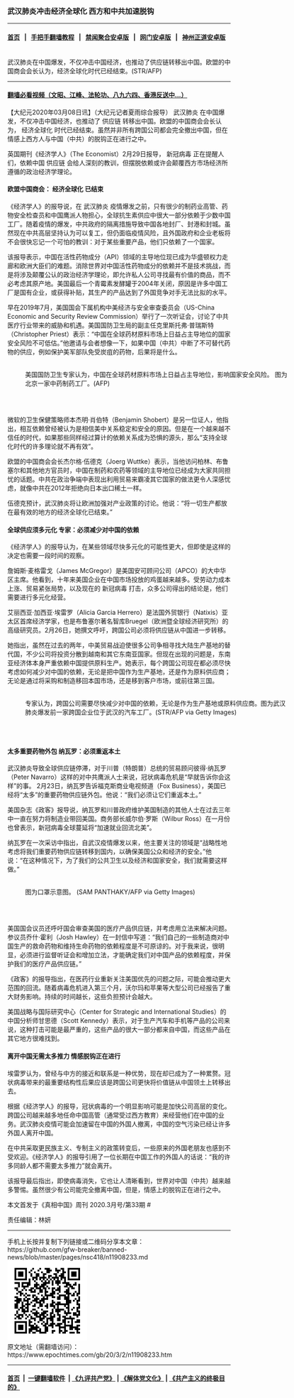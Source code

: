 ### 武汉肺炎冲击经济全球化 西方和中共加速脱钩
------------------------

#### [首页](https://github.com/gfw-breaker/banned-news/blob/master/README.md) &nbsp;&nbsp;|&nbsp;&nbsp; [手把手翻墙教程](https://github.com/gfw-breaker/guides/wiki) &nbsp;&nbsp;|&nbsp;&nbsp; [禁闻聚合安卓版](https://github.com/gfw-breaker/bn-android) &nbsp;&nbsp;|&nbsp;&nbsp; [网门安卓版](https://github.com/oGate2/oGate) &nbsp;&nbsp;|&nbsp;&nbsp; [神州正道安卓版](https://github.com/SzzdOgate/update) 



<div><img alt="" class="aligncenter wp-post-image" src="https://i.epochtimes.com/assets/uploads/2019/05/85f3bed1d460d0894827b8ed39dafb25-600x400.jpg"/>
<div class="red16 caption">
 武汉肺炎在中国爆发，不仅冲击中国经济，也推动了供应链转移出中国。欧盟的中国商会会长认为，经济全球化时代已经结束。(STR/AFP)
</div>
</div><hr/>

#### [翻墙必看视频（文昭、江峰、法轮功、八九六四、香港反送中...）](https://github.com/gfw-breaker/banned-news/blob/master/pages/link3.md)

<div><p>
 【大纪元2020年03月08日讯】（大纪元记者夏雨综合报导）
 <ok href="https://www.epochtimes.com/gb/tag/%E6%AD%A6%E6%B1%89%E8%82%BA%E7%82%8E.html">
  武汉肺炎
 </ok>
 在中国爆发，不仅冲击中国经济，也推动了
 <ok href="https://www.epochtimes.com/gb/tag/%E4%BE%9B%E5%BA%94%E9%93%BE.html">
  供应链
 </ok>
 转移出中国。欧盟的中国商会会长认为，
 <ok href="https://www.epochtimes.com/gb/tag/%E7%BB%8F%E6%B5%8E%E5%85%A8%E7%90%83%E5%8C%96.html">
  经济全球化
 </ok>
 时代已经结束。虽然并非所有跨国公司都会完全撤出中国，但在情感上西方人与中国（中共）的脱钩正在进行之中。
</p>
<p>
 英国期刊《经济学人》（The Economist）2月29日报导，
 <ok href="https://www.epochtimes.com/gb/tag/%E6%96%B0%E5%86%A0%E7%97%85%E6%AF%92.html">
  新冠病毒
 </ok>
 正在提醒人们，依赖中国
 <ok href="https://www.epochtimes.com/gb/tag/%E4%BE%9B%E5%BA%94%E9%93%BE.html">
  供应链
 </ok>
 会给人深刻的教训，但摆脱依赖或许会颠覆西方市场经济所遵循的政治经济学理论。
</p>
<h4>
 欧盟中国商会：
 <ok href="https://www.epochtimes.com/gb/tag/%E7%BB%8F%E6%B5%8E%E5%85%A8%E7%90%83%E5%8C%96.html">
  经济全球化
 </ok>
 已结束
</h4>
<p>
 《经济学人》的报导说，在
 <ok href="https://www.epochtimes.com/gb/tag/%E6%AD%A6%E6%B1%89%E8%82%BA%E7%82%8E.html">
  武汉肺炎
 </ok>
 疫情爆发之前，只有很少的制药业高管、药物安全检查员和中国鹰派人物担心，全球抗生素供应中很大一部分依赖于少数中国工厂。随着疫情的爆发，中共政府的隔离措施导致中国各地封厂、封港和封城。虽然现在中共高层坚持认为可以复工，但仍面临疫情风险，且外国政府和企业老板将不会很快忘记一个可怕的教训：对于某些重要产品，他们只依赖了一个国家。
</p>
<p>
 该报导表示，中国在活性药物成分（API）领域的主导地位现已成为华盛顿权力走廊和欧洲大臣们的难题。消除世界对中国活性药物成分的依赖并不是技术挑战，而是将涉及颠覆公认的政治经济学理论，即允许私人公司寻找最有价值的商品，而不必考虑其原产地。美国最后一个青霉素发酵罐于2004年关闭，原因是许多中国工厂是国有企业，或获得补贴，其生产的产品达到了外国竞争对手无法比拟的水平。
</p>
<p>
 早在2019年7月，美国国会下属机构中美经济与安全审查委员会（US-China Economic and Security Review Commission）举行了一次听证会，讨论了中共医疗行业带来的威胁和机遇。美国国防卫生局的副主任克里斯托弗‧普瑞斯特（Christopher Priest）表示：“中国在全球药材原料市场上日益占主导地位的国家安全风险不可低估。”他邀请与会者想像一下，如果中国（中共）中断了不可替代药物的供应，例如保护美军部队免受炭疽的药物，后果将是什么。
</p>
<figure class="wp-caption aligncenter" id="attachment_11910776" style="width: 600px">
 <ok href="http://i.epochtimes.com/assets/uploads/2020/03/GettyImages-75980772.jpg">
  <img alt="" class="wp-image-11910776 size-large" src="http://i.epochtimes.com/assets/uploads/2020/03/GettyImages-75980772-600x401.jpg"/>
 </ok>
 <br/><figcaption class="wp-caption-text">
  美国国防卫生专家认为，中国在全球药材原料市场上日益占主导地位，影响国家安全风险。 图为北京一家中药制药工厂。(AFP)
 </figcaption><br/>
</figure><br/>
<p>
 微软的卫生保健策略师本杰明·肖伯特（Benjamin Shobert）是另一位证人，他指出，相互依赖曾经被认为是相信美中关系稳定和安全的原因。但是在一个越来越不信任的时代，如果那些同样经过算计的依赖关系成为恐惧的源头，那么“支持全球化时代的许多理论就不再有效”。
</p>
<p>
 欧盟的中国商会会长杰尔格·伍德克（Joerg Wuttke）表示，当他访问柏林、布鲁塞尔和其他地方官员时，中国在制药和农药等领域的主导地位已经成为大家共同担忧的话题。中共在政治争端中表现出利用贸易来霸凌其它国家的做法更令人深感忧虑，就像中共在2012年拒绝向日本出口稀土一样。
</p>
<p>
 伍德克预计，武汉肺炎将让欧洲加强对产业政策的讨论。他说：“将一切生产都放在最有效的地方的经济全球化已结束。”
</p>
<h4>
 全球供应须多元化 专家：必须减少对中国的依赖
</h4>
<p>
 《经济学人》的报导认为，在某些领域尽快多元化的可能性更大，但即使是这样的决定也需要一段时间的观察。
</p>
<p>
 詹姆斯·麦格雷戈（James McGregor）是美国安可顾问公司（APCO）的大中华区主席。他看到，十年来美国企业在中国市场投放的鸡蛋越来越多。受劳动力成本上涨、贸易紧张局势，以及现在的
 <ok href="https://www.epochtimes.com/gb/tag/%E6%96%B0%E5%86%A0%E7%97%85%E6%AF%92.html">
  新冠病毒
 </ok>
 打击，众多公司得出的结论是，他们需要进行多元化经营。
</p>
<p>
 艾丽西亚·加西亚·埃雷罗（Alicia Garcia Herrero）是法国外贸银行（Natixis）亚太区首席经济学家，也是布鲁塞尔著名智库Bruegel（欧洲暨全球经济研究所）的高级研究员。2月26日，她撰文呼吁，跨国公司必须将供应链从中国进一步转移。
</p>
<p>
 她指出，虽然在过去的两年，中美贸易战迫使很多公司争相寻找大陆生产基地的替代国，不少公司将投资分散到越南和其它东南亚国家。但现在出现的问题是，东南亚经济体本身严重依赖中国提供原料生产。她表示，每个跨国公司现在都必须尽快考虑如何减少对中国的依赖，无论是把中国作为生产基地，还是作为原料供应商；无论是通过将采购和制造移回本国市场，还是移到客户市场，或前往第三国。
</p>
<figure class="wp-caption aligncenter" id="attachment_11910779" style="width: 600px">
 <ok href="http://i.epochtimes.com/assets/uploads/2020/03/GettyImages-1185432675.jpg">
  <img alt="" class="size-large wp-image-11910779" src="http://i.epochtimes.com/assets/uploads/2020/03/GettyImages-1185432675-600x400.jpg"/>
 </ok>
 <br/><figcaption class="wp-caption-text">
  专家认为，跨国公司需要尽快减少对中国的依赖，无论是作为生产基地或原料供应商。图为武汉肺炎爆发前一家跨国企业位于武汉的汽车工厂。(STR/AFP via Getty Images)
 </figcaption><br/>
</figure><br/>
<h4>
 太多重要药物外包 纳瓦罗：必须重返本土
</h4>
<p>
 武汉肺炎导致全球供应链停滞，对于川普（特朗普）总统的贸易顾问彼得·纳瓦罗（Peter Navarro）这样的对中共鹰派人士来说，冠状病毒危机是“早就告诉你会这样”的事。 2月23日，纳瓦罗告诉福克斯商业电视频道（Fox Business），美国已经将“太多”的重要药物供应链外包。他说：“我们必须让它们重返本土。”
</p>
<p>
 美国杂志《政客》报导说，纳瓦罗和川普政府维护美国制造的其他人士在过去三年中一直在努力将制造业带回美国。商务部长威尔伯·罗斯（Wilbur Ross）在一月份也曾表示，新冠病毒全球蔓延将“加速就业回流北美”。
</p>
<p>
 纳瓦罗在一次采访中指出，自武汉疫情爆发以来，他主要关注的领域是“战略性地考虑将我们重要药物供应链转移到国内，以确保美国公众和经济的安全。”他说：“在这种情况下，为了我们的公共卫生以及经济和国家安全，我们就需要这样做。”
</p>
<figure class="wp-caption aligncenter" id="attachment_11844122" style="width: 600px">
 <ok href="http://i.epochtimes.com/assets/uploads/2020/02/2dab24f5a72154613f73654f6854ccf1.jpg">
  <img alt="" class="size-large wp-image-11844122" src="http://i.epochtimes.com/assets/uploads/2020/02/2dab24f5a72154613f73654f6854ccf1-600x399.jpg"/>
 </ok>
 <br/><figcaption class="wp-caption-text">
  图为口罩示意图。 (SAM PANTHAKY/AFP via Getty Images)
 </figcaption><br/>
</figure><br/>
<p>
 美国国会议员还呼吁国会审查美国的医疗产品供应链，并考虑用立法来解决问题。参议员乔什·霍利（Josh Hawley）在一封信中写道：“我们自己的一些制造商对中国生产的救命药物和维持生命药物的依赖程度是不可原谅的。对于我来说，很明显，必须进行监督听证会和增加立法，才能确定我们对中国产品的依赖程度，并保护我们的医疗产品供应链。”
</p>
<p>
 《政客》的报导指出，在医药行业重新关注美国优先的问题之际，可能会推动更大范围的回流。随着病毒危机进入第三个月，沃尔玛和苹果等大型公司已经报告了重大财务影响。持续的时间越长，这些负担预计会越大。
</p>
<p>
 美国战略与国际研究中心（Center for Strategic and International Studies）的中国分析师甘思德（Scott Kennedy）表示，对于生产汽车和手机等产品的公司来说，这种打击可能是最严重的，这些产品的很大一部分都来自中国，而这些产品在其它地方很难找到。
</p>
<h4>
 离开中国无需太多推力 情感脱钩正在进行
</h4>
<p>
 埃雷罗认为，曾经与中方的接近和联系是一种优势，现在却已成为了一种累赘。冠状病毒带来的最重要结构性后果应该是跨国公司更快将价值链从中国领土上转移出去。
</p>
<p>
 根据《经济学人》的报导，冠状病毒的一个明显影响可能是加快公司高层的变化。跨国公司越来越多地任命中国高管（通常受过西方教育）来经营他们在中国的业务。武汉肺炎疫情可能会加速留在中国的外国人撤离，中国的空气污染已经让许多外国人离开中国。
</p>
<p>
 在中共采取更民族主义、专制主义的政策转变后，一些原来的外国老朋友也感到不受欢迎。《经济学人》的报导引用了一位长期在中国工作的外国人的话说：“我的许多同龄人都不需要太多推力”就会离开。
</p>
<p>
 该报导最后指出，即使病毒消失，它也让人清晰看到，世界对中国（中共）越来越多警惕。虽然很少有公司能完全撤离中国，但是，情感上的脱钩正在进行之中。
</p>
<p>
 本文首发于《真相中国》周刊 2020.3月号/第33期 #
</p>
<p>
 责任编辑：林妍
</p>
</div>
<hr/>
手机上长按并复制下列链接或二维码分享本文章：<br/>
https://github.com/gfw-breaker/banned-news/blob/master/pages/nsc418/n11908233.md <br/>
<a href='https://github.com/gfw-breaker/banned-news/blob/master/pages/nsc418/n11908233.md'><img src='https://github.com/gfw-breaker/banned-news/blob/master/pages/nsc418/n11908233.md.png'/></a> <br/>
原文地址（需翻墙访问）：https://www.epochtimes.com/gb/20/3/2/n11908233.htm


------------------------
#### [首页](https://github.com/gfw-breaker/banned-news/blob/master/README.md) &nbsp;|&nbsp; [一键翻墙软件](https://github.com/gfw-breaker/nogfw/blob/master/README.md) &nbsp;| [《九评共产党》](https://github.com/gfw-breaker/9ping.md/blob/master/README.md#九评之一评共产党是什么) | [《解体党文化》](https://github.com/gfw-breaker/jtdwh.md/blob/master/README.md) | [《共产主义的终极目的》](https://github.com/gfw-breaker/gczydzjmd.md/blob/master/README.md)


<img src='http://gfw-breaker.win/banned-news/pages/nsc418/n11908233.md' width='0px' height='0px'/>